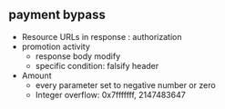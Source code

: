 ## payment bypass
- Resource URLs in response : authorization
- promotion activity
  - response body modify
  - specific condition: falsify header
- Amount
  - every parameter set to negative number or zero
  - Integer overflow: 0x7fffffff, 2147483647
